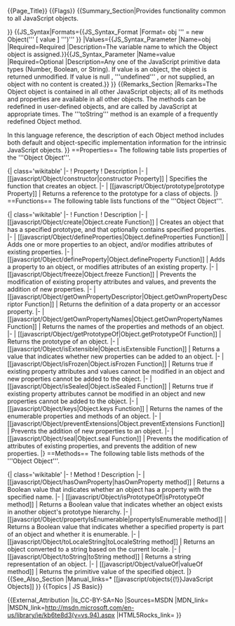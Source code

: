 {{Page_Title}}
{{Flags}}
{{Summary_Section|Provides functionality common to all JavaScript objects.

}}
{{JS_Syntax|Formats={{JS_Syntax_Format
|Format= obj ''' = new Object(''' [ value ] ''')''' }}
|Values={{JS_Syntax_Parameter
|Name=obj
|Required=Required
|Description=The variable name to which the Object object is assigned.}}{{JS_Syntax_Parameter
|Name=value
|Required=Optional
|Description=Any one of the JavaScript primitive data types (Number, Boolean, or String). If value is an object, the object is returned unmodified. If value is null , '''undefined''' , or not supplied, an object with no content is created.}}
}}
{{Remarks_Section
|Remarks=The Object object is contained in all other JavaScript objects; all of its methods and properties are available in all other objects. The methods can be redefined in user-defined objects, and are called by JavaScript at appropriate times. The '''toString''' method is an example of a frequently redefined Object method.

In this language reference, the description of each Object method includes both default and object-specific implementation information for the intrinsic JavaScript objects.
}}
==Properties==
The following table lists properties of the '''Object Object'''.

{| class='wikitable'
|-
! Property
! Description
|-
| [[javascript/Object/constructor|constructor Property]]
| Specifies the function that creates an object.
|-
| [[javascript/Object/prototype|prototype Property]]
| Returns a reference to the prototype for a class of objects.
|}
==Functions==
The following table lists functions of the '''Object Object'''.

{| class='wikitable'
|-
! Function
! Description
|-
| [[javascript/Object/create|Object.create Function]]
| Creates an object that has a specified prototype, and that optionally contains specified properties.
|-
| [[javascript/Object/defineProperties|Object.defineProperties Function]]
| Adds one or more properties to an object, and/or modifies attributes of existing properties.
|-
| [[javascript/Object/defineProperty|Object.defineProperty Function]]
| Adds a property to an object, or modifies attributes of an existing property.
|-
| [[javascript/Object/freeze|Object.freeze Function]]
| Prevents the modification of existing property attributes and values, and prevents the addition of new properties.
|-
| [[javascript/Object/getOwnPropertyDescriptor|Object.getOwnPropertyDescriptor Function]]
| Returns the definition of a data property or an accessor property.
|-
| [[javascript/Object/getOwnPropertyNames|Object.getOwnPropertyNames Function]]
| Returns the names of the properties and methods of an object.
|-
| [[javascript/Object/getPrototypeOf|Object.getPrototypeOf Function]]
| Returns the prototype of an object.
|-
| [[javascript/Object/isExtensible|Object.isExtensible Function]]
| Returns a value that indicates whether new properties can be added to an object.
|-
| [[javascript/Object/isFrozen|Object.isFrozen Function]]
| Returns true if existing property attributes and values cannot be modified in an object and new properties cannot be added to the object.
|-
| [[javascript/Object/isSealed|Object.isSealed Function]]
| Returns true if existing property attributes cannot be modified in an object and new properties cannot be added to the object.
|-
| [[javascript/Object/keys|Object.keys Function]]
| Returns the names of the enumerable properties and methods of an object.
|-
| [[javascript/Object/preventExtensions|Object.preventExtensions Function]]
| Prevents the addition of new properties to an object.
|-
| [[javascript/Object/seal|Object.seal Function]]
| Prevents the modification of attributes of existing properties, and prevents the addition of new properties.
|}
==Methods==
The following table lists methods of the '''Object Object'''.

{| class='wikitable'
|-
! Method
! Description
|-
| [[javascript/Object/hasOwnProperty|hasOwnProperty method]]
| Returns a Boolean value that indicates whether an object has a property with the specified name.
|-
| [[javascript/Object/isPrototypeOf|isPrototypeOf method]]
| Returns a Boolean value that indicates whether an object exists in another object's prototype hierarchy.
|-
| [[javascript/Object/propertyIsEnumerable|propertyIsEnumerable method]]
| Returns a Boolean value that indicates whether a specified property is part of an object and whether it is enumerable.
|-
| [[javascript/Object/toLocaleString|toLocaleString method]]
| Returns an object converted to a string based on the current locale.
|-
| [[javascript/Object/toString|toString method]]
| Returns a string representation of an object.
|-
| [[javascript/Object/valueOf|valueOf method]]
| Returns the primitive value of the specified object.
|}
{{See_Also_Section
|Manual_links=* [[javascript/objects{{!}}JavaScript Objects]]
}}
{{Topics | JS Basic}}

{{External_Attribution
|Is_CC-BY-SA=No
|Sources=MSDN
|MDN_link=
|MSDN_link=http://msdn.microsoft.com/en-us/library/ie/kb6te8d3(v=vs.94).aspx
|HTML5Rocks_link=
}}
